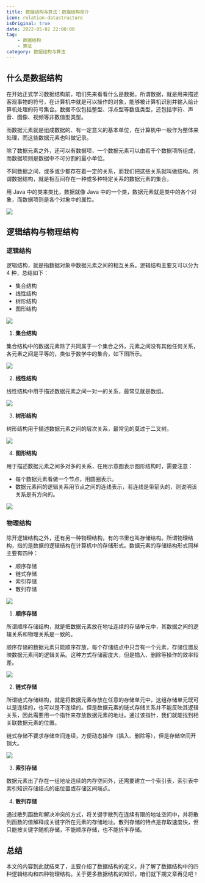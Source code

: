 ```yaml
---
title: 数据结构与算法：数据结构简介
icon: relation-datastructure
isOriginal: true
date: 2022-05-02 22:00:00
tag: 
    - 数据结构
    - 算法
category: 数据结构与算法
---
```


## 什么是数据结构

在开始正式学习数据结构前，咱们先来看看什么是数据。所谓数据，就是用来描述客观事物的符号，在计算机中就是可以操作的对象，能够被计算机识别并输入给计算机处理的符号集合。数据不仅包括整型、浮点型等数值类型，还包括字符、声音、图像、视频等非数值型类型。

而数据元素就是组成数据的、有一定意义的基本单位，在计算机中一般作为整体来处理，而这些数据元素也叫做记录。

除了数据元素之外，还可以有数据项，一个数据元素可以由若干个数据项所组成，而数据项则是数据中不可分割的最小单位。

不同数据之间，或多或少都存在着一定的关系，而我们把这些关系就叫做结构。所谓数据结构，就是相互间存在一种或多种特定关系的数据元素的集合。

用 Java 中的类来类比，数据就像 Java 中的一个类，数据元素就是类中的各个对象，而数据项则是各个对象中的属性。

![](https://cdn.jsdelivr.net/gh/cunyu1943/blog-imgs@main/2022/05/image-20220503152633196.png)

## 逻辑结构与物理结构

### 逻辑结构

逻辑结构，就是指数据对象中数据元素之间的相互关系。逻辑结构主要又可以分为 4 种，总结如下：

-   集合结构
-   线性结构
-   树形结构
-   图形结构

![](https://cdn.jsdelivr.net/gh/cunyu1943/blog-imgs@main/2022/05/image-20220502224347120.png)

1.   **集合结构**

集合结构中的数据元素除了共同属于一个集合之外，元素之间没有其他任何关系，各元素之间是平等的，类似于数学中的集合，如下图所示。

![](https://cdn.jsdelivr.net/gh/cunyu1943/blog-imgs@main/2022/05/image-20220502153924771.png)

2.   **线性结构**

线性结构中用于描述数据元素之间一对一的关系，最常见就是数组。

![](https://cdn.jsdelivr.net/gh/cunyu1943/blog-imgs@main/2022/05/image-20220502162333322.png)

3.   **树形结构**

树形结构用于描述数据元素之间的层次关系，最常见的莫过于二叉树。

![](https://cdn.jsdelivr.net/gh/cunyu1943/blog-imgs@main/2022/05/image-20220502163054693.png)

4.   **图形结构**

用于描述数据元素之间多对多的关系，在用示意图表示图形结构时，需要注意：

-   每个数据元素看做一个节点，用圆圈表示。
-   数据元素间的逻辑关系用节点之间的连线表示，若连线是带箭头的，则说明该关系是有方向的。

![](https://cdn.jsdelivr.net/gh/cunyu1943/blog-imgs@main/2022/05/image-20220502213748625.png)

### 物理结构

除开逻辑结构之外，还有另一种物理结构，有的书里也叫存储结构。所谓物理结构，指的是数据的逻辑结构在计算机中的存储形式。数据元素的存储结构形式同样主要有四种：

-   顺序存储
-   链式存储
-   索引存储
-   散列存储

![](https://cdn.jsdelivr.net/gh/cunyu1943/blog-imgs@main/2022/05/image-20220502224756094.png)

1.   **顺序存储**

所谓顺序存储结构，就是把数据元素放在地址连续的存储单元中，其数据之间的逻辑关系和物理关系是一致的。

顺序存储的数据元素只能顺序存放，每个存储结点中只含有一个元素，存储位置反映数据元素间的逻辑关系。这种方式存储密度大，但是插入、删除等操作的效率较差。

![](https://cdn.jsdelivr.net/gh/cunyu1943/blog-imgs@main/2022/05/image-20220502215536213.png)

2.   **链式存储**

所谓链式存储结构，就是将数据元素存放在任意的存储单元中，这组存储单元既可以是连续的，也可以是不连续的。但是数据元素的链式存储关系并不能反映其逻辑关系，因此需要用一个指针来存放数据元素的地址。通过该指针，我们就能找到相关联数据元素的位置。

链式存储不要求存储空间连续，方便动态操作（插入、删除等），但是存储空间开销大。

![](https://cdn.jsdelivr.net/gh/cunyu1943/blog-imgs@main/2022/05/image-20220502221418236.png)

3.   **索引存储**

数据元素出了存在一组地址连续的内存空间外，还需要建立一个索引表，索引表中索引知识存储结点的㽾位置或存储区间端点。

4.   **散列存储**

通过散列函数和解决冲突的方式，将关键字散列在连续有限的地址空间中，并将散列函数的值解释成关键字所在元素的存储地址。散列存储的特点是存取速度快，但只能按关键字随机存储，不能顺序存储，也不能折半存储。

## 总结

本文的内容到此就结束了，主要介绍了数据结构的定义，并了解了数据结构中的四种逻辑结构和四种物理结构。关于更多数据结构的知识，咱们就下期文章再见吧！